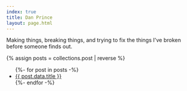 ```yaml
---
index: true
title: Dan Prince
layout: page.html
---
```


Making things, breaking things, and trying to fix the things I've broken before someone finds out.

{% assign posts = collections.post | reverse %}

<ul>
  {%- for post in posts -%}
    <li>
      <a href="{{ post.url }}">
        {{ post.data.title }}
      </a>
    </li>
  {%- endfor -%}
</ul>

